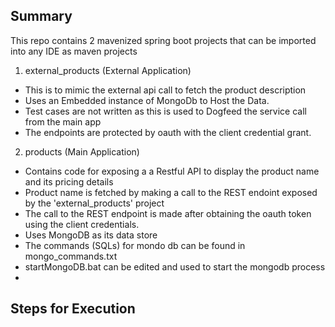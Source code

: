 ## Summary

This repo contains 2 mavenized spring boot projects that can be imported into any IDE as maven projects

1. external_products (External Application)
  - This is to mimic the external api call to fetch the product description
  - Uses an Embedded instance of MongoDb to Host the Data.
  - Test cases are not written as this is used to Dogfeed the service call from the main app
  - The endpoints are protected by oauth with the client credential grant.
2. products (Main Application)
  - Contains code for exposing a a Restful API to display the product name and its pricing details
  - Product name is fetched by making a call to the REST endoint exposed by the 'external_products' project
  - The call to the REST endpoint is made after obtaining the oauth token using the client credentials.
  - Uses MongoDB as its data store
  - The commands (SQLs) for mondo db can be found in mongo_commands.txt 
  - startMongoDB.bat can be edited and used to start the mongodb process
  - 
  
## Steps for Execution

